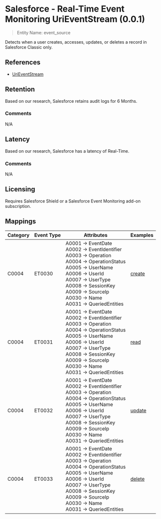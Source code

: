 # Salesforce - Real-Time Event Monitoring UriEventStream (0.0.1)

> Entity Name: event_source

Detects when a user creates, accesses, updates, or deletes a record in Salesforce Classic only.

## References
* [UriEventStream](https://developer.salesforce.com/docs/atlas.en-us.platform_events.meta/platform_events/sforce_api_objects_urieventstream.htm)

## Retention

Based on our research, Salesforce retains audit logs for 6 Months.


### Comments
N/A


## Latency

Based on our research, Salesforce has a latency of Real-Time.

### Comments
N/A


## Licensing

Requires Salesforce Shield or a Salesforce Event Monitoring add-on subscription.

## Mappings

| Category | Event Type | Attributes | Examples |
| -------- | ---------- | ---------- | -------- |
| C0004 | ET0030 |A0001 -> EventDate<br />A0002 -> EventIdentifier<br />A0003 -> Operation<br />A0004 -> OperationStatus<br />A0005 -> UserName<br />A0006 -> UserId<br />A0007 -> UserType<br />A0008 -> SessionKey<br />A0009 -> SourceIp<br />A0030 -> Name<br />A0031 -> QueriedEntities<br />|[create](/products/salesforce/event_examples/activity_audit_create_resource_urieventstream.json)<br />|
| C0004 | ET0031 |A0001 -> EventDate<br />A0002 -> EventIdentifier<br />A0003 -> Operation<br />A0004 -> OperationStatus<br />A0005 -> UserName<br />A0006 -> UserId<br />A0007 -> UserType<br />A0008 -> SessionKey<br />A0009 -> SourceIp<br />A0030 -> Name<br />A0031 -> QueriedEntities<br />|[read](/products/salesforce/event_examples/activity_audit_read_resource_urieventstream.json)<br />|
| C0004 | ET0032 |A0001 -> EventDate<br />A0002 -> EventIdentifier<br />A0003 -> Operation<br />A0004 -> OperationStatus<br />A0005 -> UserName<br />A0006 -> UserId<br />A0007 -> UserType<br />A0008 -> SessionKey<br />A0009 -> SourceIp<br />A0030 -> Name<br />A0031 -> QueriedEntities<br />|[update](/products/salesforce/event_examples/activity_audit_update_resource_urieventstream.json)<br />|
| C0004 | ET0033 |A0001 -> EventDate<br />A0002 -> EventIdentifier<br />A0003 -> Operation<br />A0004 -> OperationStatus<br />A0005 -> UserName<br />A0006 -> UserId<br />A0007 -> UserType<br />A0008 -> SessionKey<br />A0009 -> SourceIp<br />A0030 -> Name<br />A0031 -> QueriedEntities<br />|[delete](/products/salesforce/event_examples/activity_audit_delete_resource_urieventstream.json)<br />|


